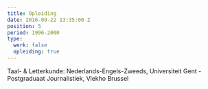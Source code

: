 ```yaml
---
title: Opleiding
date: 2016-09-22 13:35:00 Z
position: 5
period: 1996-2000
type:
  werk: false
  opleiding: true
---
```


Taal- & Letterkunde: Nederlands-Engels-Zweeds, Universiteit Gent - Postgraduaat Journalistiek, Vlekho Brussel